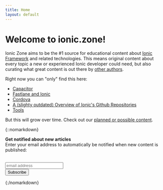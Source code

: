 ```yaml
---
title: Home
layout: default
---
```


# Welcome to ionic.zone!

Ionic Zone aims to be the #1 source for educational content about [Ionic Framework](http://ionicframework.com/) and related technologies. This means original content about every topic a new or experienced Ionic developer could need, but also curating what great content is out there by [other authors](_articles/community.md).

Right now you can "only" find this here:

* [Capacitor](_articles/capacitor.md)
* [Fastlane and Ionic](_articles/fastlane.md)
* [Cordova](_articles/cordova.md)
* [A (slighty outdated) Overview of Ionic's Github Repositories](_articles/understand/ionic-github-repositories.md)
* [Tools](_articles/tools.md)

But this will grow over time. Check out our [planned or possible content](content.md).

{::nomarkdown}
<div id="update-box">

  <strong>Get notified about new articles</strong><br>
  Enter your email address to automatically be notified when new content is published:<br>
  <br>

<!-- Begin MailChimp Signup Form -->
<link href="//cdn-images.mailchimp.com/embedcode/horizontal-slim-10_7.css" rel="stylesheet" type="text/css">
<style type="text/css">
	#mc_embed_signup{ clear:left; font:14px Helvetica,Arial,sans-serif; width:100%;}
	/* Add your own MailChimp form style overrides in your site stylesheet or in this style block.
	   We recommend moving this block and the preceding CSS link to the HEAD of your HTML file. */
</style>
<div id="mc_embed_signup">
    <form action="//zone.us16.list-manage.com/subscribe/post?u=343ee35d12246a68f6310af0c&amp;id=f4f6a3f507" method="post" id="mc-embedded-subscribe-form" name="mc-embedded-subscribe-form" class="validate" target="_blank" novalidate>
        <div id="mc_embed_signup_scroll">
            <input type="email" value="" name="EMAIL" class="email" id="mce-EMAIL" placeholder="email address" required>
            <!-- real people should not fill this in and expect good things - do not remove this or risk form bot signups-->
            <div style="position: absolute; left: -5000px;" aria-hidden="true"><input type="text" name="b_343ee35d12246a68f6310af0c_f4f6a3f507" tabindex="-1" value=""></div>
            <div class="clear"><input type="submit" value="Subscribe" name="subscribe" id="mc-embedded-subscribe" class="button"></div>
        </div>
    </form>
</div>
<!--End mc_embed_signup-->

</div>
{:/nomarkdown}
